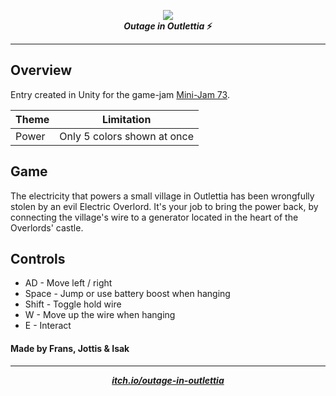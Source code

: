 <p align="center">
    <img src="https://i.imgur.com/bgQJLY2.png" />
    <br><b><i>Outage in Outlettia</i> ⚡ </b><br>
</p>

---

## Overview

Entry created in Unity for the game-jam  [Mini-Jam 73](https://itch.io/jam/mini-jam-73-power).

| Theme | Limitation |
| -     | -          |
| Power | Only 5 colors shown at once   |


## Game
The electricity that powers a small village in Outlettia has been wrongfully stolen by an evil Electric Overlord. It's your job to  bring the power back, by connecting the village's wire to a generator located in the heart of the Overlords' castle.

## Controls
* AD - Move left / right
* Space - Jump or use battery boost when hanging
* Shift - Toggle hold wire
* W - Move up the wire when hanging
* E - Interact

#### Made by Frans, Jottis & Isak
---

<p align="center">
    <b><i><a href="https://pyrbin.itch.io/outage-in-outlettia">itch.io/outage-in-outlettia</a></b></i>
</p>
